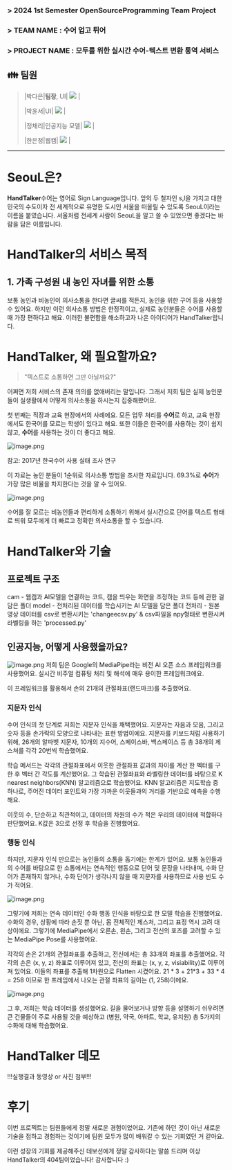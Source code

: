 ### > 2024 1st Semester OpenSourceProgramming Team Project
### > TEAM NAME : 수어 업고 튀어
### > PROJECT NAME : 모두를 위한 실시간 수어-텍스트 변환 통역 서비스
> 
## 👪 팀원

>|박다은|**팀장**, UI| <img src="https://img.shields.io/badge/GitHub-000000?style=flat-square&logo=github&logoColor=white"/></a> |
>
>|박윤서|UI| <img src="https://img.shields.io/badge/GitHub-000000?style=flat-square&logo=github&logoColor=white"/></a> |
>
>|정채리|인공지능 모델| <img src="https://img.shields.io/badge/GitHub-000000?style=flat-square&logo=github&logoColor=white"/></a> |
>
>|한은정|웹캠| <img src="https://img.shields.io/badge/GitHub-000000?style=flat-square&logo=github&logoColor=white"/></a> |


***



# SeouL은?

**HandTalker**수어는 영어로 Sign Language입니다. 앞의 두 철자인 s,l을 가지고 대한민국의 수도이자 전 세계적으로 유명한 도시인 서울을 떠올릴 수 있도록 SeouL이라는 이름을 붙였습니다.
서울처럼 전세계 사람이 SeouL을 알고 쓸 수 있었으면 좋겠다는 바람을 담은 이름입니다.

# HandTalker의 서비스 목적

## 1\. 가족 구성원 내 농인 자녀를 위한 소통

보통 농인과 비농인이 의사소통을 한다면 글씨를 적든지, 농인을 위한 구어 등을 사용할 수 있어요.
하지만 이런 의사소통 방법은 한정적이고, 실제로 농인분들은 수어를 사용할 때 가장 편하다고 해요.
이러한 불편함을 해소하고자 나온 아이디어가 HandTalker랍니다.

# HandTalker, 왜 필요할까요?

> "텍스트로 소통하면 그만 아닐까요?"

어쩌면 저희 서비스의 존재 의의를 없애버리는 말입니다.
그래서 저희 팀은 실제 농인분들이 실생활에서 어떻게 의사소통을 하시는지 집중해봤어요.

첫 번째는 직장과 교육 현장에서의 사례에요.
모든 업무 처리를 **수어**로 하고, 교육 현장에서도 한국어를 모르는 학생이 있다고 해요.
또한 이들은 한국어를 사용하는 것이 쉽지 않고, **수어**를 사용하는 것이 더 좋다고 해요.

![image.png](https://devocean.sk.com/editorImg/2023/11/7/f76ebc1d7ae401918cdeef3d51ab5e50be7ca4efa92db4a5a75356d232b13bfb)


참고: 2017년 한국수어 사용 실태 조사 연구

이 자료는 농인 분들이 1순위로 의사소통 방법을 조사한 자료입니다.
69.3%로 **수어**가 가장 많은 비율을 차지한다는 것을 알 수 있어요.

![image.png](https://devocean.sk.com/editorImg/2023/11/7/785836c0d63630ba3ccf17a0d7742588bcb7751b5b408030aba8d2714b5d4114)


수어를 잘 모르는 비농인들과 편리하게 소통하기 위해서 실시간으로 단어를 텍스트 형태로 띄워 모두에게 더 빠르고 정확한 의사소통을 할 수 있습니다.


# HandTalker와 기술

## 프로젝트 구조

cam - 웹캠과 AI모델을 연결하는 코드, 캠을 띄우는 화면을 조정하는 코드 등에 관한 걸 담은 폴더
model - 전처리된 데이터를 학습시키는 AI 모델을 담은 폴더
전처리 - 원본 영상 데이터를 csv로 변환시키는 'changeecsv.py' & csv파일을 npy형태로 변환시켜 라벨링을 하는 'processed.py'


## 인공지능, 어떻게 사용했을까요?

![image.png](https://devocean.sk.com/editorImg/2023/11/10/5b1bdd681645a18f96d7fe5d9a0fd8e0d5e9d9f663d2f7b7f2eefefab8ca685f)
저희 팀은 Google의 MediaPipe라는 비전 AI 오픈 소스 프레임워크를 사용했어요.
실시간 비주얼 컴퓨팅 처리 및 해석에 매우 용이한 프레임워크에요.

이 프레임워크를 활용해서 손의 21개의 관절좌표(랜드마크)를 추출했어요.

### 지문자 인식

수어 인식의 첫 단계로 저희는 지문자 인식을 채택했어요.
지문자는 자음과 모음, 그리고 숫자 등을 손가락의 모양으로 나타내는 표현 방법이에요.
지문자를 키보드처럼 사용하기 위해, 26개의 알파벳 지문자, 10개의 지수어, 스페이스바, 백스페이스 등 총 38개의 제스쳐를 각각 20번씩 학습했어요.

학습 메서드는 각각의 관절좌표에서 이웃한 관절좌표 값과의 차이를 계산 한 벡터를 구한 후 벡터 간 각도를 계산했어요.
그 학습된 관절좌표와 라벨링한 데이터를 바탕으로 K nearest neighbors(KNN) 알고리즘으로 학습했어요.
KNN 알고리즘은 지도학습 중 하나로, 주어진 데이터 포인트와 가장 가까운 이웃들과의 거리를 기반으로 예측을 수행해요.

이웃의 수, 단순하고 직관적이고, 데이터의 차원의 수가 적은 우리의 데이터에 적합하다 판단했어요.
K값은 3으로 선정 후 학습을 진행했어요.

### 행동 인식

하지만, 지문자 인식 만으로는 농인들의 소통을 돕기에는 한계가 있어요.
보통 농인들과의 수어를 바탕으로 한 소통에서는 연속적인 행동으로 단어 및 문장을 나타내며, 수화 단어가 존재하지 않거나, 수화 단어가 생각나지 않을 때 지문자를 사용하므로 사용 빈도 수가 적어요.

![image.png](https://devocean.sk.com/editorImg/2023/11/10/a447a55656b9fea49b94f0ea84c74c2ebd718737df86f18c5775819371a56111)

그렇기에 저희는 연속 데이터인 수화 행동 인식을 바탕으로 한 모델 학습을 진행했어요.
수화의 경우, 상황에 따라 손짓 뿐 아닌, 몸 전체적인 제스처, 그리고 표정 역시 고려 대상이에요.
그렇기에 MediaPipe에서 오른손, 왼손, 그리고 전신의 포즈를 고려할 수 있는 MediaPipe Pose를 사용했어요.

각각의 손은 21개의 관절좌표를 추출하고, 전신에서는 총 33개의 좌표를 추출했어요.
각각의 손은 (x, y, z) 좌표로 이루어져 있고, 전신의 좌표는 (x, y, z, visiability)로 이루어져 있어요.
이들의 좌표를 추출해 1차원으로 Flatten 시켰어요.
21 \* 3 + 21\*3 + 33 \* 4 = 258 이므로 한 프레임에서 나오는 관절 좌표의 길이는 (1, 258)이에요.

![image.png](https://devocean.sk.com/editorImg/2023/11/10/fc64406e58070ec2e532366f7996b964937a5e625ea021b2e834d0e8de0afd24)

그 후, 저희는 학습 데이터를 생성했어요. 길을 물어보거나 방향 등을 설명하기 쉬우려면 큰 건물들이 주로 사용될 것을 예상하고
(병원, 약국, 아파트, 학교, 유치원) 총 5가지의 수화에 대해 학습했어요.

# HandTalker 데모

!!!실행결과 동영상 or 사진 첨부!!!

# 후기

이번 프로젝트는 팀원들에게 정말 새로운 경험이었어요.
기존에 하던 것이 아닌 새로운 기술을 접하고 경험하는 것이기에 팀원 모두가 많이 배워갈 수 있는 기회였던 거 같아요.

이런 성장의 기회를 제공해주신 데보션에게 정말 감사하다는 말씀 드리며 이상 HandTalker의 404팀이었습니다!
감사합니다 :)
